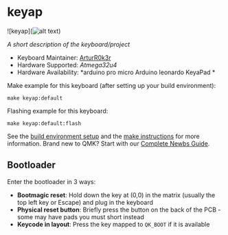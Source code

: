 # keyap

![keyap](![alt text](56836224-7540-464e-b9fb-072a9ea7f293.jpg))

*A short description of the keyboard/project*

* Keyboard Maintainer: [ArturR0k3r](https://github.com/ArturR0k3r)
* Hardware Supported: *Atmega32u4*
* Hardware Availability: *arduino pro micro Arduino leonardo KeyaPad *

Make example for this keyboard (after setting up your build environment):

    make keyap:default

Flashing example for this keyboard:

    make keyap:default:flash

See the [build environment setup](https://docs.qmk.fm/#/getting_started_build_tools) and the [make instructions](https://docs.qmk.fm/#/getting_started_make_guide) for more information. Brand new to QMK? Start with our [Complete Newbs Guide](https://docs.qmk.fm/#/newbs).

## Bootloader

Enter the bootloader in 3 ways:

* **Bootmagic reset**: Hold down the key at (0,0) in the matrix (usually the top left key or Escape) and plug in the keyboard
* **Physical reset button**: Briefly press the button on the back of the PCB - some may have pads you must short instead
* **Keycode in layout**: Press the key mapped to `QK_BOOT` if it is available
